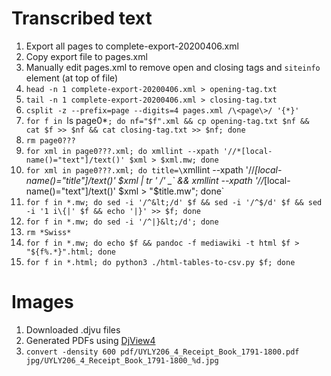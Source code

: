# Transcribed text

1. Export all pages to complete-export-20200406.xml
2. Copy export file to pages.xml
3. Manually edit pages.xml to remove open and closing tags and `siteinfo` element (at top of file)
4. `head -n 1 complete-export-20200406.xml > opening-tag.txt`
5. `tail -n 1 complete-export-20200406.xml > closing-tag.txt`
6. `csplit -z --prefix=page --digits=4 pages.xml /\<page\>/ '{*}'`
7. `for f in `ls page0*`; do nf="$f".xml && cp opening-tag.txt $nf && cat $f >> $nf && cat closing-tag.txt >> $nf; done`
8. `rm page0???`
9. `for xml in page0???.xml; do xmllint --xpath '//*[local-name()="text"]/text()' $xml > $xml.mw; done`
10. `for xml in page0???.xml; do title=\`xmllint --xpath '//*[local-name()="title"]/text()' $xml | tr ' /' _\` && xmllint --xpath '//*[local-name()="text"]/text()' $xml > "$title.mw"; done`
11. `for f in *.mw; do sed -i '/^&lt;/d' $f && sed -i '/^$/d' $f && sed -i '1 i\{|' $f && echo '|}' >> $f; done`
12. `for f in *.mw; do sed -i '/^|}&lt;/d'; done`
13. `rm *Swiss*`
14. `for f in *.mw; do echo $f && pandoc -f mediawiki -t html $f > "${f%.*}".html; done`
15. `for f in *.html; do python3 ./html-tables-to-csv.py $f; done`

# Images

1. Downloaded .djvu files
2. Generated PDFs using [DjView4](http://djvu.sourceforge.net/djview4.html)
3. `convert -density 600 pdf/UYLY206_4_Receipt_Book_1791-1800.pdf jpg/UYLY206_4_Receipt_Book_1791-1800_%d.jpg`


